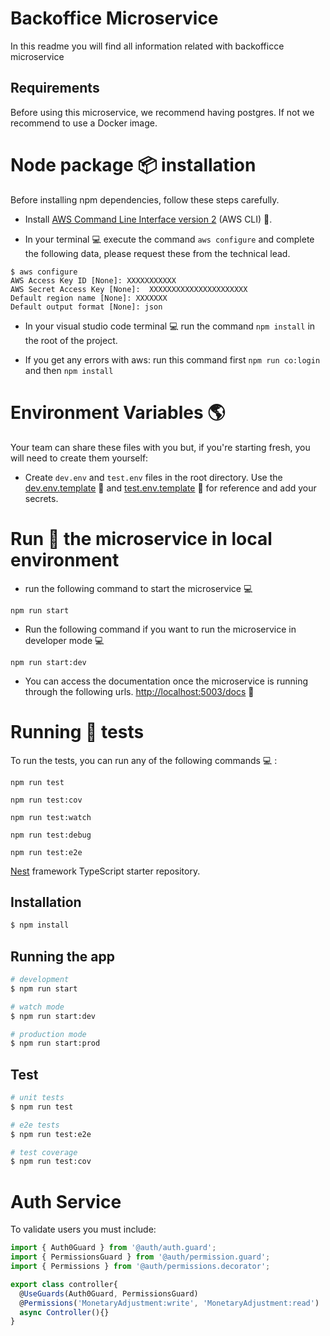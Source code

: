 # Backoffice Microservice

In this readme you will find all information related with backofficce microservice

## Requirements

Before using this microservice, we recommend having postgres.
If not we recommend to use a Docker image.

# <a name="Node-package-installation">Node package :package: installation</a>

Before installing npm dependencies, follow these steps carefully.

- Install [AWS Command Line Interface version 2](https://docs.aws.amazon.com/cli/latest/userguide/getting-started-install.html 'AWS Command Line Interface') (AWS CLI) :link:.

- In your terminal :computer: execute the command `aws configure` and complete the following data, please request these from the technical lead.

```shell
$ aws configure
AWS Access Key ID [None]: XXXXXXXXXXX
AWS Secret Access Key [None]:  XXXXXXXXXXXXXXXXXXXXXX
Default region name [None]: XXXXXXX
Default output format [None]: json
```

- In your visual studio code terminal :computer: run the command `npm install` in the root of the project.

- If you get any errors with aws:
  run this command first `npm run co:login` and then `npm install`

# <a name="Environment-Variables">Environment Variables :earth_americas:</a>

Your team can share these files with you but, if you're starting fresh, you will need to create them yourself:

- Create `dev.env` and `test.env` files in the root directory. Use the [dev.env.template](./dev.env.template) :link: and [test.env.template](./test.env.template) :link: for reference and add your secrets.

# <a name="Run-the-microservice-in-local-environment">Run :bicyclist: the microservice in local environment</a>

- run the following command to start the microservice :computer:

```shell
npm run start
```

- Run the following command if you want to run the microservice in developer mode :computer:

```shell
npm run start:dev
```

- You can access the documentation once the microservice is running through the following urls. [http://localhost:5003/docs]('http://localhost:5003/docs') :link:

# <a name="Running-tests">Running :bicyclist: tests</a>

To run the tests, you can run any of the following commands :computer: :

```shell
npm run test
```

```shell
npm run test:cov
```

```shell
npm run test:watch
```

```shell
npm run test:debug
```

```shell
npm run test:e2e
```

[Nest](https://github.com/nestjs/nest) framework TypeScript starter repository.

## Installation

```bash
$ npm install
```

## Running the app

```bash
# development
$ npm run start

# watch mode
$ npm run start:dev

# production mode
$ npm run start:prod
```

## Test

```bash
# unit tests
$ npm run test

# e2e tests
$ npm run test:e2e

# test coverage
$ npm run test:cov
```

# <a name="Auth Service">Auth Service</a>

To validate users you must include:

```js
import { Auth0Guard } from '@auth/auth.guard';
import { PermissionsGuard } from '@auth/permission.guard';
import { Permissions } from '@auth/permissions.decorator';

export class controller{
  @UseGuards(Auth0Guard, PermissionsGuard)
  @Permissions('MonetaryAdjustment:write', 'MonetaryAdjustment:read')
  async Controller(){} 
}
```
